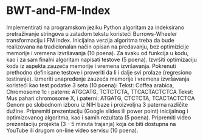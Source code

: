 # BWT-and-FM-Index
Implementirati na programskom jeziku Python algoritam za indeksirano pretraživanje stringova u zatadom tekstu koristeći Burrows-Wheeler transformaciju i FM index. Inicijalna verzija algoritma treba da bude realizovana na tradicionalan način opisan na predavanju, bez optimizicije memorije i vremena izvršavanja (10 poena).
Za svaku od funkcija u kodu, kao i za sam finalni algoritam napisati testove (5 poena).
Izvršiti optimizaciju koda iz aspekta zauzeća memorije i vremena izvršavanja. Pokrenuti prethodno definisane testove i proveriti da li i dalje svi prolaze (regresiono testiranje). Izmeriti unapređenje zauzeća memorije i vremena izvršavanja koristeći kao test podatke 3 seta (10 poena):
Tekst: Coffea arabica, Chromosome 1c i paterni: ATGCATG, TCTCTCTA, TTCACTACTCTCA
Tekst: Mus pahari chromosome X, i paterni: ATGATG, CTCTCTA, TCACTACTCTCA
Genom po slobodnom izboru iz NIH baze i proizvoljna 3 paterna različite dužine.
Pripremiti prezentaciju (Google slides ili power point) inicijalnog i optimizovanog algoritma, kao i samih rezultata (5 poena).
Pripremiti video prezentaciju projekta (3 - 5 minuta trajanja) koja će biti dostupna na YouTube ili drugom on-line video servisu (10 poena).
